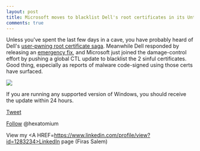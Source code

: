 ```yaml
---
layout: post
title: Microsoft moves to blacklist Dell's root certificates in its Untrusted CTL
comments: true
---
```


Unless you've spent the last few days in a cave, you have probably heard of Dell's <A href=http://www.theregister.co.uk/2015/11/23/dude_youre_getting_pwned/>user-pwning root certificate saga</a>. 
Meanwhile Dell responded by releasing an <a href=http://en.community.dell.com/dell-blogs/direct2dell/b/direct2dell/archive/2015/11/23/response-to-concerns-regarding-edellroot-certificate>emergency fix</a>, and Microsoft just joined the damage-control effort by pushing a global CTL update to blacklist the 2 sinful certificates.  Good thing, especially as reports of malware code-signed using those certs have surfaced.

<IMG src=http://i.imgur.com/7mXxiuV.png>

If you are running any supported version of Windows, you should receive the update within 24 hours. 

<a href="http://twitter.com/share" class="twitter-share-button" 
data-url="http://hexatomium.github.io/2015/12/01/ms-blacklists-dell-root-certs/" data-text="Microsoft moves to blacklist Dell's root certificates in its Untrusted CTL"  data-count="horizontal">Tweet</a>
<script type="text/javascript" src="http://platform.twitter.com/widgets.js"></script>

<A href=https://twitter.com/hexatomium>Follow</A> @hexatomium

View my <A HREF=https://www.linkedin.com/profile/view?id=1283234>LinkedIn</A> page (Firas Salem)

